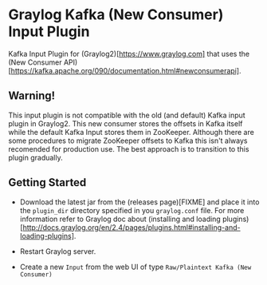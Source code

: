 # Graylog Kafka (New Consumer) Input Plugin

Kafka Input Plugin for (Graylog2)[https://www.graylog.com] that uses the (New Consumer API)[https://kafka.apache.org/090/documentation.html#newconsumerapi].

## Warning!

This input plugin is not compatible with the old (and default) Kafka input plugin in Graylog2. This new consumer stores the offsets in Kafka itself while the default Kafka Input stores them in ZooKeeper. Although there are some procedures to migrate ZooKeeper offsets to Kafka this isn't always recomended for production use. The best approach is to transition to this plugin gradually.

## Getting Started

* Download the latest jar from the (releases page)[FIXME] and place it into the `plugin_dir` directory specified in you `graylog.conf` file. For more information refer to Graylog doc about (installing and loading plugins)[http://docs.graylog.org/en/2.4/pages/plugins.html#installing-and-loading-plugins].

* Restart Graylog server.

* Create a new `Input` from the web UI of type `Raw/Plaintext Kafka (New Consumer)`
